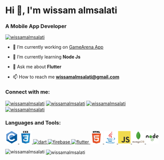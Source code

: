 <h1 align="left">Hi 👋, I'm wissam almsalati</h1>
<h3 align="left">A Mobile App Developer</h3>

<p align="left"> <a href="https://twitter.com/@Wissam65704701" target="blank"><img src="https://img.shields.io/twitter/follow/wissamalmsalati?logo=twitter&style=for-the-badge" alt="wissamalmsalati" /></a> </p>

- 🔭 I’m currently working on [GameArena App](https://github.com/WissamAlmsalati/gamearenaApp)

- 🌱 I’m currently learning **Node Js**

- 💬 Ask me about **Flutter**

- 📫 How to reach me **wissamalmsalati@gmail.com**

<h3 align="left">Connect with me:</h3>
<p align="left">
<a href="https://twitter.com/wissamalmsalati" target="blank"><img align="center" src="https://raw.githubusercontent.com/rahuldkjain/github-profile-readme-generator/master/src/images/icons/Social/twitter.svg" alt="wissamalmsalati" height="30" width="40" /></a>
<a href="https://linkedin.com/in/wissamalmsalati" target="blank"><img align="center" src="https://raw.githubusercontent.com/rahuldkjain/github-profile-readme-generator/master/src/images/icons/Social/linked-in-alt.svg" alt="wissamalmsalati" height="30" width="40" /></a>
<a href="https://fb.com/wissamalmsalati" target="blank"><img align="center" src="https://raw.githubusercontent.com/rahuldkjain/github-profile-readme-generator/master/src/images/icons/Social/facebook.svg" alt="wissamalmsalati" height="30" width="40" /></a>
<a href="https://instagram.com/wissamalmsalati" target="blank"><img align="center" src="https://raw.githubusercontent.com/rahuldkjain/github-profile-readme-generator/master/src/images/icons/Social/instagram.svg" alt="wissamalmsalati" height="30" width="40" /></a>
</p>

<h3 align="left">Languages and Tools:</h3>
<p align="left"> <a href="https://www.cprogramming.com/" target="_blank" rel="noreferrer"> <img src="https://raw.githubusercontent.com/devicons/devicon/master/icons/c/c-original.svg" alt="c" width="40" height="40"/> </a> <a href="https://www.w3schools.com/css/" target="_blank" rel="noreferrer"> <img src="https://raw.githubusercontent.com/devicons/devicon/master/icons/css3/css3-original-wordmark.svg" alt="css3" width="40" height="40"/> </a> <a href="https://dart.dev" target="_blank" rel="noreferrer"> <img src="https://www.vectorlogo.zone/logos/dartlang/dartlang-icon.svg" alt="dart" width="40" height="40"/> </a> <a href="https://firebase.google.com/" target="_blank" rel="noreferrer"> <img src="https://www.vectorlogo.zone/logos/firebase/firebase-icon.svg" alt="firebase" width="40" height="40"/> </a> <a href="https://flutter.dev" target="_blank" rel="noreferrer"> <img src="https://www.vectorlogo.zone/logos/flutterio/flutterio-icon.svg" alt="flutter" width="40" height="40"/> </a> <a href="https://www.w3.org/html/" target="_blank" rel="noreferrer"> <img src="https://raw.githubusercontent.com/devicons/devicon/master/icons/html5/html5-original-wordmark.svg" alt="html5" width="40" height="40"/> </a> <a href="https://www.java.com" target="_blank" rel="noreferrer"> <img src="https://raw.githubusercontent.com/devicons/devicon/master/icons/java/java-original.svg" alt="java" width="40" height="40"/> </a> <a href="https://developer.mozilla.org/en-US/docs/Web/JavaScript" target="_blank" rel="noreferrer"> <img src="https://raw.githubusercontent.com/devicons/devicon/master/icons/javascript/javascript-original.svg" alt="javascript" width="40" height="40"/> </a> <a href="https://www.mongodb.com/" target="_blank" rel="noreferrer"> <img src="https://raw.githubusercontent.com/devicons/devicon/master/icons/mongodb/mongodb-original-wordmark.svg" alt="mongodb" width="40" height="40"/> </a> <a href="https://nodejs.org" target="_blank" rel="noreferrer"> <img src="https://raw.githubusercontent.com/devicons/devicon/master/icons/nodejs/nodejs-original-wordmark.svg" alt="nodejs" width="40" height="40"/> </a> </p>

<p><img align="left" src="https://github-readme-stats.vercel.app/api/top-langs?username=wissamalmsalati&show_icons=true&locale=en&layout=compact" alt="wissamalmsalati" /></p>

<p>&nbsp;<img align="center" src="https://github-readme-stats.vercel.app/api?username=wissamalmsalati&show_icons=true&locale=en" alt="wissamalmsalati" /></p>
